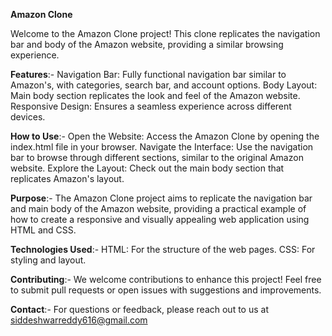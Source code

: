 **Amazon Clone**

Welcome to the Amazon Clone project! This clone replicates the navigation bar and body of the Amazon website, providing a similar browsing experience.

**Features**:-
Navigation Bar: Fully functional navigation bar similar to Amazon's, with categories, search bar, and account options.
Body Layout: Main body section replicates the look and feel of the Amazon website.
Responsive Design: Ensures a seamless experience across different devices.

**How to Use**:-
Open the Website: Access the Amazon Clone by opening the index.html file in your browser.
Navigate the Interface: Use the navigation bar to browse through different sections, similar to the original Amazon website.
Explore the Layout: Check out the main body section that replicates Amazon's layout.

**Purpose**:-
The Amazon Clone project aims to replicate the navigation bar and main body of the Amazon website, providing a practical example of how to create a responsive and visually appealing web application using HTML and CSS.

**Technologies Used**:-
HTML: For the structure of the web pages.
CSS: For styling and layout.

**Contributing**:-
We welcome contributions to enhance this project! Feel free to submit pull requests or open issues with suggestions and improvements.

**Contact**:-
For questions or feedback, please reach out to us at siddeshwarreddy616@gmail.com
